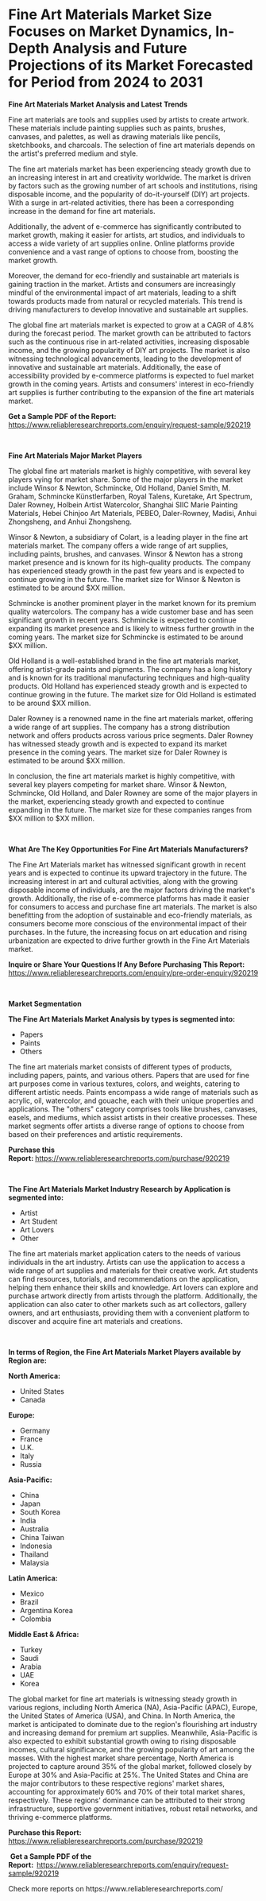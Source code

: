 <p><h1>Fine Art Materials Market Size Focuses on Market Dynamics, In-Depth Analysis and Future Projections of its Market Forecasted for Period from 2024 to 2031</h1></p><p><strong>Fine Art Materials Market Analysis and Latest Trends</strong></p>
<p><p>Fine art materials are tools and supplies used by artists to create artwork. These materials include painting supplies such as paints, brushes, canvases, and palettes, as well as drawing materials like pencils, sketchbooks, and charcoals. The selection of fine art materials depends on the artist's preferred medium and style.</p><p>The fine art materials market has been experiencing steady growth due to an increasing interest in art and creativity worldwide. The market is driven by factors such as the growing number of art schools and institutions, rising disposable income, and the popularity of do-it-yourself (DIY) art projects. With a surge in art-related activities, there has been a corresponding increase in the demand for fine art materials.</p><p>Additionally, the advent of e-commerce has significantly contributed to market growth, making it easier for artists, art studios, and individuals to access a wide variety of art supplies online. Online platforms provide convenience and a vast range of options to choose from, boosting the market growth.</p><p>Moreover, the demand for eco-friendly and sustainable art materials is gaining traction in the market. Artists and consumers are increasingly mindful of the environmental impact of art materials, leading to a shift towards products made from natural or recycled materials. This trend is driving manufacturers to develop innovative and sustainable art supplies.</p><p>The global fine art materials market is expected to grow at a CAGR of 4.8% during the forecast period. The market growth can be attributed to factors such as the continuous rise in art-related activities, increasing disposable income, and the growing popularity of DIY art projects. The market is also witnessing technological advancements, leading to the development of innovative and sustainable art materials. Additionally, the ease of accessibility provided by e-commerce platforms is expected to fuel market growth in the coming years. Artists and consumers' interest in eco-friendly art supplies is further contributing to the expansion of the fine art materials market.</p></p>
<p><strong>Get a Sample PDF of the Report:&nbsp;</strong> <a href="https://www.reliableresearchreports.com/enquiry/request-sample/920219">https://www.reliableresearchreports.com/enquiry/request-sample/920219</a></p>
<p>&nbsp;</p>
<p><strong>Fine Art Materials Major Market Players</strong></p>
<p><p>The global fine art materials market is highly competitive, with several key players vying for market share. Some of the major players in the market include Winsor & Newton, Schmincke, Old Holland, Daniel Smith, M. Graham, Schmincke Künstlerfarben, Royal Talens, Kuretake, Art Spectrum, Daler Rowney, Holbein Artist Watercolor, Shanghai SIIC Marie Painting Materials, Hebei Chinjoo Art Materials, PEBEO, Daler-Rowney, Madisi, Anhui Zhongsheng, and Anhui Zhongsheng.</p><p>Winsor & Newton, a subsidiary of Colart, is a leading player in the fine art materials market. The company offers a wide range of art supplies, including paints, brushes, and canvases. Winsor & Newton has a strong market presence and is known for its high-quality products. The company has experienced steady growth in the past few years and is expected to continue growing in the future. The market size for Winsor & Newton is estimated to be around $XX million.</p><p>Schmincke is another prominent player in the market known for its premium quality watercolors. The company has a wide customer base and has seen significant growth in recent years. Schmincke is expected to continue expanding its market presence and is likely to witness further growth in the coming years. The market size for Schmincke is estimated to be around $XX million.</p><p>Old Holland is a well-established brand in the fine art materials market, offering artist-grade paints and pigments. The company has a long history and is known for its traditional manufacturing techniques and high-quality products. Old Holland has experienced steady growth and is expected to continue growing in the future. The market size for Old Holland is estimated to be around $XX million.</p><p>Daler Rowney is a renowned name in the fine art materials market, offering a wide range of art supplies. The company has a strong distribution network and offers products across various price segments. Daler Rowney has witnessed steady growth and is expected to expand its market presence in the coming years. The market size for Daler Rowney is estimated to be around $XX million.</p><p>In conclusion, the fine art materials market is highly competitive, with several key players competing for market share. Winsor & Newton, Schmincke, Old Holland, and Daler Rowney are some of the major players in the market, experiencing steady growth and expected to continue expanding in the future. The market size for these companies ranges from $XX million to $XX million.</p></p>
<p>&nbsp;</p>
<p><strong>What Are The Key Opportunities For Fine Art Materials Manufacturers?</strong></p>
<p><p>The Fine Art Materials market has witnessed significant growth in recent years and is expected to continue its upward trajectory in the future. The increasing interest in art and cultural activities, along with the growing disposable income of individuals, are the major factors driving the market's growth. Additionally, the rise of e-commerce platforms has made it easier for consumers to access and purchase fine art materials. The market is also benefitting from the adoption of sustainable and eco-friendly materials, as consumers become more conscious of the environmental impact of their purchases. In the future, the increasing focus on art education and rising urbanization are expected to drive further growth in the Fine Art Materials market.</p></p>
<p><strong>Inquire or Share Your Questions If Any Before Purchasing This Report:</strong> <a href="https://www.reliableresearchreports.com/enquiry/pre-order-enquiry/920219">https://www.reliableresearchreports.com/enquiry/pre-order-enquiry/920219</a></p>
<p>&nbsp;</p>
<p><strong>Market Segmentation</strong></p>
<p><strong>The Fine Art Materials Market Analysis by types is segmented into:</strong></p>
<p><ul><li>Papers</li><li>Paints</li><li>Others</li></ul></p>
<p><p>The fine art materials market consists of different types of products, including papers, paints, and various others. Papers that are used for fine art purposes come in various textures, colors, and weights, catering to different artistic needs. Paints encompass a wide range of materials such as acrylic, oil, watercolor, and gouache, each with their unique properties and applications. The "others" category comprises tools like brushes, canvases, easels, and mediums, which assist artists in their creative processes. These market segments offer artists a diverse range of options to choose from based on their preferences and artistic requirements.</p></p>
<p><strong>Purchase this Report:&nbsp;</strong><a href="https://www.reliableresearchreports.com/purchase/920219">https://www.reliableresearchreports.com/purchase/920219</a></p>
<p>&nbsp;</p>
<p><strong>The Fine Art Materials Market Industry Research by Application is segmented into:</strong></p>
<p><ul><li>Artist</li><li>Art Student</li><li>Art Lovers</li><li>Other</li></ul></p>
<p><p>The fine art materials market application caters to the needs of various individuals in the art industry. Artists can use the application to access a wide range of art supplies and materials for their creative work. Art students can find resources, tutorials, and recommendations on the application, helping them enhance their skills and knowledge. Art lovers can explore and purchase artwork directly from artists through the platform. Additionally, the application can also cater to other markets such as art collectors, gallery owners, and art enthusiasts, providing them with a convenient platform to discover and acquire fine art materials and creations.</p></p>
<p>&nbsp;</p>
<p><strong>In terms of Region, the Fine Art Materials Market Players available by Region are:</strong></p>
<p>
    <p> <strong> North America: </strong>
        <ul>
            <li>United States</li>
            <li>Canada</li>
        </ul>
        </p> 
    <p> <strong> Europe: </strong>
        <ul>
            <li>Germany</li>
            <li>France</li>
            <li>U.K.</li>
            <li>Italy</li>
            <li>Russia</li>
        </ul>
        </p> 
    <p> <strong> Asia-Pacific: </strong>
        <ul>
            <li>China</li>
            <li>Japan</li>
            <li>South Korea</li>
            <li>India</li>
            <li>Australia</li>
            <li>China Taiwan</li>
            <li>Indonesia</li>
            <li>Thailand</li>
            <li>Malaysia</li>
        </ul>
        </p> 
    <p> <strong> Latin America: </strong>
        <ul>
            <li>Mexico</li>
            <li>Brazil</li>
            <li>Argentina Korea</li>
            <li>Colombia</li>
        </ul>
        </p> 
    <p> <strong> Middle East & Africa: </strong>
        <ul>
            <li>Turkey</li>
            <li>Saudi</li>
            <li>Arabia</li>
            <li>UAE</li>
            <li>Korea</li>
        </ul>
    </p>
    </p>
<p><p>The global market for fine art materials is witnessing steady growth in various regions, including North America (NA), Asia-Pacific (APAC), Europe, the United States of America (USA), and China. In North America, the market is anticipated to dominate due to the region's flourishing art industry and increasing demand for premium art supplies. Meanwhile, Asia-Pacific is also expected to exhibit substantial growth owing to rising disposable incomes, cultural significance, and the growing popularity of art among the masses. With the highest market share percentage, North America is projected to capture around 35% of the global market, followed closely by Europe at 30% and Asia-Pacific at 25%. The United States and China are the major contributors to these respective regions' market shares, accounting for approximately 60% and 70% of their total market shares, respectively. These regions' dominance can be attributed to their strong infrastructure, supportive government initiatives, robust retail networks, and thriving e-commerce platforms.</p></p>
<p><strong>Purchase this Report: </strong><a href="https://www.reliableresearchreports.com/purchase/920219">https://www.reliableresearchreports.com/purchase/920219</a></p>
<p>&nbsp;<strong>Get a Sample PDF of the Report:&nbsp;&nbsp;</strong><a href="https://www.reliableresearchreports.com/enquiry/request-sample/920219">https://www.reliableresearchreports.com/enquiry/request-sample/920219</a></p>
<p><strong></strong></p>
<p>Check more reports on https://www.reliableresearchreports.com/</p>